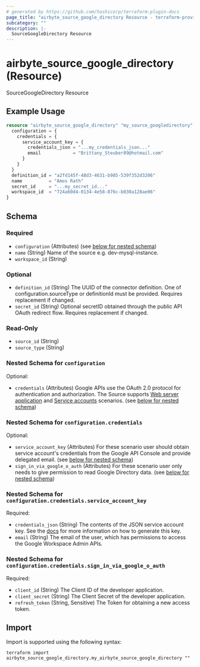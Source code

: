 ```yaml
---
# generated by https://github.com/hashicorp/terraform-plugin-docs
page_title: "airbyte_source_google_directory Resource - terraform-provider-airbyte"
subcategory: ""
description: |-
  SourceGoogleDirectory Resource
---
```


# airbyte_source_google_directory (Resource)

SourceGoogleDirectory Resource

## Example Usage

```terraform
resource "airbyte_source_google_directory" "my_source_googledirectory" {
  configuration = {
    credentials = {
      service_account_key = {
        credentials_json = "...my_credentials_json..."
        email            = "Brittany_Steuber89@hotmail.com"
      }
    }
  }
  definition_id = "a2fd145f-48d3-4631-b985-539f352d3206"
  name          = "Amos Rath"
  secret_id     = "...my_secret_id..."
  workspace_id  = "724a60d4-0134-4e58-876c-b030a128ae06"
}
```

<!-- schema generated by tfplugindocs -->
## Schema

### Required

- `configuration` (Attributes) (see [below for nested schema](#nestedatt--configuration))
- `name` (String) Name of the source e.g. dev-mysql-instance.
- `workspace_id` (String)

### Optional

- `definition_id` (String) The UUID of the connector definition. One of configuration.sourceType or definitionId must be provided. Requires replacement if changed.
- `secret_id` (String) Optional secretID obtained through the public API OAuth redirect flow. Requires replacement if changed.

### Read-Only

- `source_id` (String)
- `source_type` (String)

<a id="nestedatt--configuration"></a>
### Nested Schema for `configuration`

Optional:

- `credentials` (Attributes) Google APIs use the OAuth 2.0 protocol for authentication and authorization. The Source supports <a href="https://developers.google.com/identity/protocols/oauth2#webserver" target="_blank">Web server application</a> and <a href="https://developers.google.com/identity/protocols/oauth2#serviceaccount" target="_blank">Service accounts</a> scenarios. (see [below for nested schema](#nestedatt--configuration--credentials))

<a id="nestedatt--configuration--credentials"></a>
### Nested Schema for `configuration.credentials`

Optional:

- `service_account_key` (Attributes) For these scenario user should obtain service account's credentials from the Google API Console and provide delegated email. (see [below for nested schema](#nestedatt--configuration--credentials--service_account_key))
- `sign_in_via_google_o_auth` (Attributes) For these scenario user only needs to give permission to read Google Directory data. (see [below for nested schema](#nestedatt--configuration--credentials--sign_in_via_google_o_auth))

<a id="nestedatt--configuration--credentials--service_account_key"></a>
### Nested Schema for `configuration.credentials.service_account_key`

Required:

- `credentials_json` (String) The contents of the JSON service account key. See the <a href="https://developers.google.com/admin-sdk/directory/v1/guides/delegation">docs</a> for more information on how to generate this key.
- `email` (String) The email of the user, which has permissions to access the Google Workspace Admin APIs.


<a id="nestedatt--configuration--credentials--sign_in_via_google_o_auth"></a>
### Nested Schema for `configuration.credentials.sign_in_via_google_o_auth`

Required:

- `client_id` (String) The Client ID of the developer application.
- `client_secret` (String) The Client Secret of the developer application.
- `refresh_token` (String, Sensitive) The Token for obtaining a new access token.

## Import

Import is supported using the following syntax:

```shell
terraform import airbyte_source_google_directory.my_airbyte_source_google_directory ""
```
